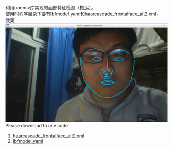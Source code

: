 利用opencv库实现的面部特征检测（搬运）。  
使用时程序目录下要有lbfmodel.yaml和haarcascade_frontalface_alt2.xml。  
效果![结果](https://github.com/HEYAHONG/FacialLandmarkDetection/raw/master/result/result.png)    
Please download to use code 
1. [haarcascade_frontalface_alt2.xml](https://raw.githubusercontent.com/opencv/opencv/master/data/haarcascades/haarcascade_frontalface_alt2.xml) 
2. [lbfmodel.yaml](https://raw.githubusercontent.com/kurnianggoro/GSOC2017/master/data/lbfmodel.yaml)
